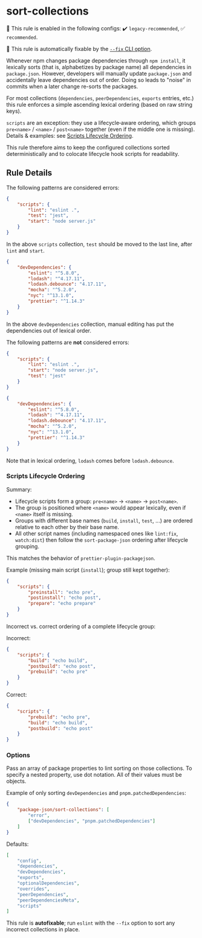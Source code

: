 # sort-collections

💼 This rule is enabled in the following configs: ✔️ `legacy-recommended`, ✅ `recommended`.

🔧 This rule is automatically fixable by the [`--fix` CLI option](https://eslint.org/docs/latest/user-guide/command-line-interface#--fix).

<!-- end auto-generated rule header -->

Whenever npm changes package dependencies through `npm install`, it lexically sorts (that is, alphabetizes by package name) all dependencies in `package.json`.
However, developers will manually update `package.json` and accidentally leave dependencies out of order.
Doing so leads to "noise" in commits when a later change re-sorts the packages.

For most collections (`dependencies`, `peerDependencies`, `exports` entries, etc.) this rule enforces a simple ascending lexical ordering (based on raw string keys).

`scripts` are an exception: they use a lifecycle‑aware ordering, which groups `pre<name>` / `<name>` / `post<name>` together (even if the middle one is missing). Details & examples: see [Scripts Lifecycle Ordering](#scripts-lifecycle-ordering).

This rule therefore aims to keep the configured collections sorted deterministically and to colocate lifecycle hook scripts for readability.

## Rule Details

The following patterns are considered errors:

<!-- eslint-disable jsonc/sort-keys -->

```json
{
	"scripts": {
		"lint": "eslint .",
		"test": "jest",
		"start": "node server.js"
	}
}
```

<!-- eslint-enable jsonc/sort-keys -->

In the above `scripts` collection, `test` should be moved to the last line, after `lint` and `start`.

```json
{
	"devDependencies": {
		"eslint": "^5.8.0",
		"lodash": "^4.17.11",
		"lodash.debounce": "4.17.11",
		"mocha": "^5.2.0",
		"nyc": "^13.1.0",
		"prettier": "^1.14.3"
	}
}
```

In the above `devDependencies` collection, manual editing has put the dependencies out of lexical order.

The following patterns are **not** considered errors:

```json
{
	"scripts": {
		"lint": "eslint .",
		"start": "node server.js",
		"test": "jest"
	}
}
```

```json
{
	"devDependencies": {
		"eslint": "^5.8.0",
		"lodash": "^4.17.11",
		"lodash.debounce": "4.17.11",
		"mocha": "^5.2.0",
		"nyc": "^13.1.0",
		"prettier": "^1.14.3"
	}
}
```

Note that in lexical ordering, `lodash` comes before `lodash.debounce`.

### Scripts Lifecycle Ordering

Summary:

- Lifecycle scripts form a group: `pre<name>` → `<name>` → `post<name>`.
- The group is positioned where `<name>` would appear lexically, even if `<name>` itself is missing.
- Groups with different base names (`build`, `install`, `test`, ...) are ordered relative to each other by their base name.
- All other script names (including namespaced ones like `lint:fix`, `watch:dist`) then follow the `sort-package-json` ordering after lifecycle grouping.

This matches the behavior of `prettier-plugin-packagejson`.

Example (missing main script (`install`); group still kept together):

```json
{
	"scripts": {
		"preinstall": "echo pre",
		"postinstall": "echo post",
		"prepare": "echo prepare"
	}
}
```

Incorrect vs. correct ordering of a complete lifecycle group:

Incorrect:

```json
{
	"scripts": {
		"build": "echo build",
		"postbuild": "echo post",
		"prebuild": "echo pre"
	}
}
```

Correct:

```json
{
	"scripts": {
		"prebuild": "echo pre",
		"build": "echo build",
		"postbuild": "echo post"
	}
}
```

### Options

Pass an array of package properties to lint sorting on those collections.
To specify a nested property, use dot notation.
All of their values must be objects.

Example of only sorting `devDependencies` and `pnpm.patchedDependencies`:

```json
{
	"package-json/sort-collections": [
		"error",
		["devDependencies", "pnpm.patchedDependencies"]
	]
}
```

Defaults:

```json
[
	"config",
	"dependencies",
	"devDependencies",
	"exports",
	"optionalDependencies",
	"overrides",
	"peerDependencies",
	"peerDependenciesMeta",
	"scripts"
]
```

This rule is **autofixable**; run `eslint` with the `--fix` option to sort any incorrect collections in place.
